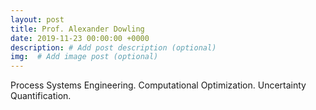 ```yaml
---
layout: post
title: Prof. Alexander Dowling
date: 2019-11-23 00:00:00 +0000
description: # Add post description (optional)
img:  # Add image post (optional)
---
```

Process Systems Engineering. Computational Optimization. Uncertainty Quantification.
